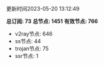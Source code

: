 更新时间2023-05-20 13:12:49

**总订阅: 73**
**总节点: 1451**
**有效节点: 766**
- v2ray节点: 646
- ss节点: 44
- trojan节点: 75
- ssr节点: 1

